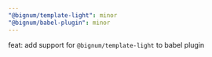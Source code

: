 ```yaml
---
"@bignum/template-light": minor
"@bignum/babel-plugin": minor
---
```


feat: add support for `@bignum/template-light` to babel plugin
